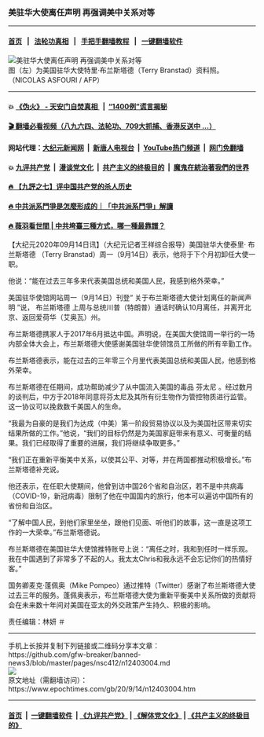 ### 美驻华大使离任声明 再强调美中关系对等
------------------------

#### [首页](https://github.com/gfw-breaker/banned-news3/blob/master/README.md) &nbsp;&nbsp;|&nbsp;&nbsp; [法轮功真相](https://github.com/begood0513/basic/blob/master/README.md)  &nbsp;&nbsp;|&nbsp;&nbsp; [手把手翻墙教程](https://github.com/gfw-breaker/guides/wiki)  &nbsp;&nbsp;|&nbsp;&nbsp; [一键翻墙软件](https://github.com/gfw-breaker/nogfw/blob/master/README.md)  



<div><img alt="美驻华大使离任声明 再强调美中关系对等" class="attachment-djy_600_400 size-djy_600_400 wp-post-image" src="https://i.epochtimes.com/assets/uploads/2020/03/000_Q03YD-600x400.jpg"/>
<div class="caption">
 图（左）为美国驻华大使特里·布兰斯塔德（Terry Branstad）资料照。（NICOLAS ASFOURI / AFP）
</div></div><hr/>

#### 💥 [《伪火》 - 天安门自焚真相 ](http://141.164.51.119:10000/videos/blog/weihuo.html)&nbsp; |&nbsp; [“1400例”谎言揭秘  ](http://141.164.51.119:10000/videos/blog/jiexi1400.html)

#### [ 🎬  翻墙必看视频（八九六四、法轮功、709大抓捕、香港反送中 ...）](https://github.com/gfw-breaker/links/blob/master/banned.md)

#### 网站代理：[大纪元新闻网](http://167.172.10.89:10080/gb/) &nbsp;|&nbsp; [新唐人电视台](http://167.172.10.89:8808/gb/)  &nbsp;|&nbsp; [YouTube热门频道](http://158.247.203.241/youtube.html) &nbsp;|&nbsp; [网门免翻墙](http://158.247.203.241:11000/show.aspx?name=ogHome)

#### 💥 [九评共产党](http://141.164.51.119:10000/videos/res/jiuping/)&nbsp; |&nbsp; [漫谈党文化](http://141.164.51.119:10000/videos/res/mtdwh/)&nbsp; |&nbsp; [共产主义的终极目的](http://141.164.51.119:10000/videos/res/zjmd/)&nbsp; |&nbsp; [魔鬼在統治著我們的世界](http://141.164.51.119:10000/videos/res/TheSpecter/)  

#### [ 🔥  【九評之七】评中国共产党的杀人历史](http://141.164.51.119:10000/videos/news/../res/jiuping/index.html)

#### [ 🔥  中共派系鬥爭是怎麼形成的｜「中共派系鬥爭」解讀](http://141.164.51.119:10000/videos/news/don02.html)

#### [ 🔥  薇羽看世間 | 中共垮臺三種方式，哪一種最靠譜？](http://141.164.51.119:10000/videos/news/weiyu01.html)

<div><p>
 【大纪元2020年09月14日讯】（大纪元记者王祥综合报导）美国驻华大使泰里·
 <ok href="https://www.epochtimes.com/gb/tag/%E5%B8%83%E5%85%B0%E6%96%AF%E5%A1%94%E5%BE%B7.html">
  布兰斯塔德
 </ok>
 （Terry Branstad）周一（9月14日）表示，他将于下个月初卸任大使一职。
</p>
<p>
 他说：“能在过去三年多来代表美国总统和美国人民，我感到格外荣幸。”
</p>
<p>
 美国驻华使馆网站周一（9月14日）刊登“
 <ok href="https://china.usembassy-china.org.cn/zh/press-statement-on-ambassador-branstads-planned-departure/">
  关于布兰斯塔德大使计划离任的新闻声明
 </ok>
 ”说，
 <ok href="https://www.epochtimes.com/gb/tag/%E5%B8%83%E5%85%B0%E6%96%AF%E5%A1%94%E5%BE%B7.html">
  布兰斯塔德
 </ok>
 上周与总统川普（特朗普）通话时确认10月离任，并离开北京、返回爱荷华（艾奥瓦）州。
</p>
<p>
 布兰斯塔德携家人于2017年6月抵达中国。声明说，在美国大使馆周一举行的一场内部全体大会上，布兰斯塔德大使感谢美国驻华使领馆员工所做的所有辛勤工作。
</p>
<p>
 布兰斯塔德表示，能在过去的三年零三个月里代表美国总统和美国人民，他感到格外荣幸。
</p>
<p>
 布兰斯塔德在任期间，成功帮助减少了从中国流入美国的毒品
 <ok href="https://www.epochtimes.com/gb/tag/%E8%8A%AC%E5%A4%AA%E5%B0%BC.html">
  芬太尼
 </ok>
 。经过数月的谈判后，中方于2018年同意将芬太尼及其所有衍生物作为管控物质进行监管。这一协议可以挽救数千美国人的生命。
</p>
<p>
 “我最为自豪的是我们为达成（中美）第一阶段贸易协议以及为美国社区带来切实结果所做的工作。”他说，“我们的目标仍然是为美国家庭带来有意义、可衡量的结果。我们已经取得了重要的进展，我们将继续争取更多。”
</p>
<p>
 “我们正在重新平衡美中关系，以使其公平、对等，并在两国都推动积极增长。”布兰斯塔德补充说。
</p>
<p>
 他还表示，在任职大使期间，他曾到访中国26个省和自治区，若不是中共病毒（COVID-19，新冠病毒）限制了他在中国国内的旅行，他本可以遍访中国所有的省份和自治区。
</p>
<p>
 “了解中国人民，到他们家里坐坐，跟他们见面、听他们的故事，这一直是这项工作的一大荣幸。”布兰斯塔德说。
</p>
<p>
 布兰斯塔德在美国驻华大使馆推特账号上说：“离任之时，我和到任时一样乐观。我在中国遇到了非常多了不起的人。我太太Chris和我永远不会忘记你们的热情好客。”
</p>
<p>
 国务卿麦克·蓬佩奥（Mike Pompeo）通过推特（Twitter）感谢了布兰斯塔德大使过去三年的服务。蓬佩奥表示，布兰斯塔德大使为重新平衡美中关系所做的贡献将会在未来数十年间对美国在亚太的外交政策产生持久、积极的影响。
</p>
<p>
 责任编辑：林妍 ＃
</p>
</div>
<hr/>
手机上长按并复制下列链接或二维码分享本文章：<br/>
https://github.com/gfw-breaker/banned-news3/blob/master/pages/nsc412/n12403004.md <br/>
<a href='https://github.com/gfw-breaker/banned-news3/blob/master/pages/nsc412/n12403004.md'><img src='https://github.com/gfw-breaker/banned-news3/blob/master/pages/nsc412/n12403004.md.png'/></a> <br/>
原文地址（需翻墙访问）：https://www.epochtimes.com/gb/20/9/14/n12403004.htm


------------------------
#### [首页](https://github.com/gfw-breaker/banned-news3/blob/master/README.md) &nbsp;|&nbsp; [一键翻墙软件](https://github.com/gfw-breaker/nogfw/blob/master/README.md) &nbsp;| [《九评共产党》](https://github.com/gfw-breaker/9ping.md/blob/master/README.md#九评之一评共产党是什么) | [《解体党文化》](https://github.com/gfw-breaker/jtdwh.md/blob/master/README.md) | [《共产主义的终极目的》](https://github.com/gfw-breaker/gczydzjmd.md/blob/master/README.md)


<img src='http://gfw-breaker.win/banned-news3/pages/nsc412/n12403004.md' width='0px' height='0px'/>
